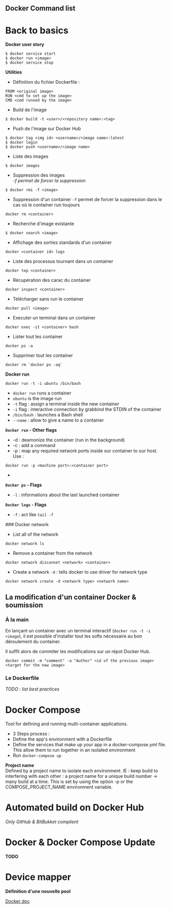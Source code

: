 Docker Command list
---

# Back to basics

**Docker user story**
```shell
$ docker service start
$ docker run <image>
$ docker service stop
```

**Utilities**
- Définition du fichier Dockerfile :
```
FROM <original image>
RUN <cmd to set up the image>
CMD <cmd runned by the image>
```

- Build de l'image
```shell
$ docker build -t <user>/<repository name>:<tag>
```

- Push de l'image sur Docker Hub
```shell
$ docker tag <img id> <username>/<image name>:latest
$ docker login
$ docker push <username>/<image name>
```

- Liste des images
```shell
$ docker images
```

- Suppression des images  
_-f permet de forcer la suppression_
```shell
$ docker rmi -f <image>
```

- Suppression d'un container
`-f` permet de forcer la suppression dans le cas où le container run toujours
```shell
docker rm <container>
```

- Recherche d'image existante
```shell
$ docker search <image>
```

- Affichage des sorties standards d'un container
```shell
docker <container id> logs
```

- Liste des processus tournant dans un container
```shell
docker top <container>
```

- Récupération des carac du container
```shell
docker inspect <container>
```

- Télécharger sans run le container
```shell
docker pull <image>
```

- Executer un terminal dans un container
```shell
docker exec -it <container> bash
```

- Lister tout les container
```
docker ps -a
```

- Supprimer tout les container
```shell
docker rm `docker ps -aq`
```

**Docker run**
```shell
docker run -t -i ubuntu /bin/bash
```
* `docker run` runs a container
* `ubuntu` is the image run
* `-t` flag : assign a terminal inside the new container
* `-i` flag : interactive connection by grabbind the STDIN of the container
* `/bin/bash` : launches a Bash shell
* `--name` : allow to give a name to a container

**`Docker run` - Other flags**
* -d : deamonize the container (run in the background)
* -c : add a command
* -p : map any required network ports inside our container to our host.  
Use :
```shell
docker run -p <machine port>:<container port>
```
*


**`Docker ps` - Flags**
* `-l` : informations about the last launched container


**`Docker logs` - Flags**
* `-f` : act like `tail -f`

### Docker network
* List all of the network
```shell
docker network ls
```

* Remove a container from the network
```shell
docker network disconnet <network> <container>
```

* Create a network
`-d` : tells docker to use driver for network type
```shell
docker network create -d <network type> <network name>
```



## La modification d'un container Docker & soumission
### À la main
En lançant un container avec un terminal interactif (`docker run -t -i <image`), il est possible d'installer tout les softs nécessaire au bon déroulement du container.

Il suffit alors de commiter les modifications sur un répot Docker Hub.
```shell
docker commit -m "comment" -a "Author" <id of the previous image> <target for the new image>
```

### Le Dockerfile

_TODO : list best practices_


# Docker Compose
 Tool for defining and running multi-container applications.
 - 3 Steps process :
  - Define the app's environment with a Dockerfile
  - Define the services that make up your app in a docker-compose.yml file. This allow them to run together in an isolated environment
  - Run `docker-compose up`

**Project name**  
  Defined by a project name to isolate each environment. IE : keep build to interfering with each other : a project name for a unique build number -> many build at a time. This is set by using the option -p or the COMPOSE_PROJECT_NAME environment variable.

# Automated build on Docker Hub

_Only GitHub & BitBukket complient_

# Docker & Docker Compose Update
**TODO**

# Device mapper
**Définition d'une nouvelle pool**

[Docker doc](https://docs.docker.com/engine/userguide/storagedriver/device-mapper-driver/)
